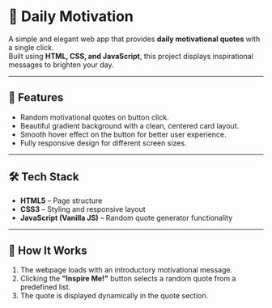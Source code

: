 # 🌟 Daily Motivation

A simple and elegant web app that provides **daily motivational quotes** with a single click.  
Built using **HTML, CSS, and JavaScript**, this project displays inspirational messages to brighten your day.

---

## 🚀 Features
- Random motivational quotes on button click.
- Beautiful gradient background with a clean, centered card layout.
- Smooth hover effect on the button for better user experience.
- Fully responsive design for different screen sizes.

---

## 🛠️ Tech Stack
- **HTML5** – Page structure
- **CSS3** – Styling and responsive layout
- **JavaScript (Vanilla JS)** – Random quote generator functionality

---
## 🎯 How It Works
1. The webpage loads with an introductory motivational message.
2. Clicking the **"Inspire Me!"** button selects a random quote from a predefined list.
3. The quote is displayed dynamically in the quote section.
